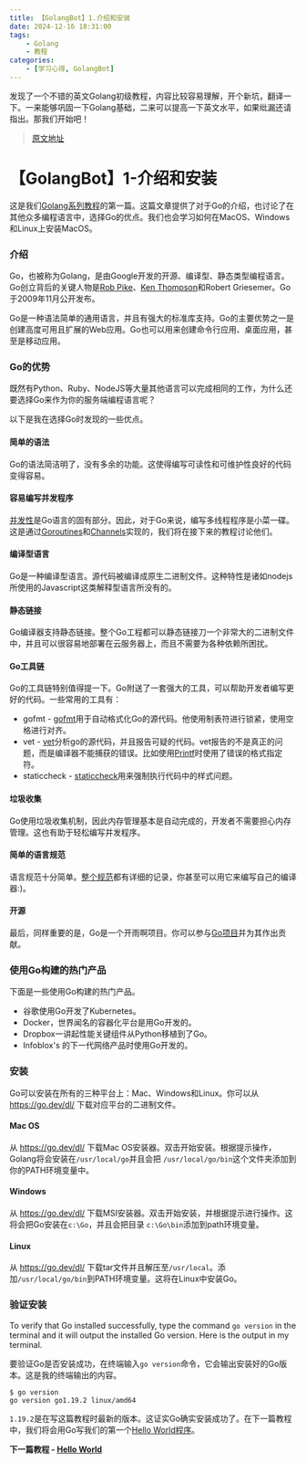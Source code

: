 ```yaml
---
title: 【GolangBot】1.介绍和安装
date: 2024-12-16 18:31:00
tags: 
    - Golang
    - 教程
categories:
    - [学习心得, GolangBot]
---
```


发现了一个不错的英文Golang初级教程，内容比较容易理解，开个新坑，翻译一下。一来能够巩固一下Golang基础，二来可以提高一下英文水平，如果纰漏还请指出。那我们开始吧！

> [原文地址](https://golangbot.com/learn-golang-series/)

# 【GolangBot】1-介绍和安装

这是我们[Golang系列教程](../golangbot/)的第一篇。这篇文章提供了对于Go的介绍，也讨论了在其他众多编程语言中，选择Go的优点。我们也会学习如何在MacOS、Windows和Linux上安装MacOS。

### 介绍

Go，也被称为Golang，是由Google开发的开源、编译型、静态类型编程语言。Go创立背后的关键人物是[Rob Pike](https://zh.wikipedia.org/wiki/Rob_Pike)、[Ken Thompson](https://zh.wikipedia.org/wiki/Ken_Thompson)和Robert Griesemer。Go于2009年11月公开发布。

Go是一种语法简单的通用语言，并且有强大的标准库支持。Go的主要优势之一是创建高度可用且扩展的Web应用。Go也可以用来创建命令行应用、桌面应用，甚至是移动应用。

### Go的优势

既然有Python、Ruby、NodeJS等大量其他语言可以完成相同的工作，为什么还要选择Go来作为你的服务端编程语言呢？

以下是我在选择Go时发现的一些优点。

#### 简单的语法

Go的语法简洁明了，没有多余的功能。这使得编写可读性和可维护性良好的代码变得容易。

#### 容易编写并发程序

[并发性](../【GolangBot】20-并发介绍/)是Go语言的固有部分。因此，对于Go来说，编写多线程程序是小菜一碟。这是通过[Goroutines](../【GolangBot】21-Goroutines/)和[Channels](../【GolangBot】22-Channels/)实现的，我们将在接下来的教程讨论他们。



#### 编译型语言

Go是一种编译型语言。源代码被编译成原生二进制文件。这种特性是诸如nodejs所使用的Javascript这类解释型语言所没有的。

#### 静态链接

Go编译器支持静态链接。整个Go工程都可以静态链接刀一个非常大的二进制文件中，并且可以很容易地部署在云服务器上，而且不需要为各种依赖所困扰。

#### Go工具链

Go的工具链特别值得提一下。Go附送了一套强大的工具，可以帮助开发者编写更好的代码。一些常用的工具有：

- gofmt - [gofmt](https://pkg.go.dev/cmd/gofmt)用于自动格式化Go的源代码。他使用制表符进行锁紧，使用空格进行对齐。
- vet - [vet](https://pkg.go.dev/cmd/vet)分析go的源代码，并且报告可疑的代码。vet报告的不是真正的问题，而是编译器不能捕获的错误。比如使用[Printf](https://pkg.go.dev/fmt#Printf)时使用了错误的格式指定符。
- staticcheck - [staticcheck](https://staticcheck.dev/)用来强制执行代码中的样式问题。

#### 垃圾收集

Go使用垃圾收集机制，因此内存管理基本是自动完成的，开发者不需要担心内存管理。这也有助于轻松编写并发程序。

#### 简单的语言规范

语言规范十分简单。[整个规范](go.dev/ref/spec)都有详细的记录，你甚至可以用它来编写自己的编译器:)。

#### 开源

最后，同样重要的是，Go是一个开雨啊项目。你可以参与[Go项目](https://go.dev/doc/contribute)并为其作出贡献。



### 使用Go构建的热门产品

下面是一些使用Go构建的热门产品。

- 谷歌使用Go开发了Kubernetes。
- Docker，世界闻名的容器化平台是用Go开发的。
- Dropbox一讲起性能关键组件从Python移植到了Go。
- Infoblox's 的下一代网络产品时使用Go开发的。



### 安装

Go可以安装在所有的三种平台上：Mac、Windows和Linux。你可以从 https://go.dev/dl/ 下载对应平台的二进制文件。

#### Mac OS

从 https://go.dev/dl/ 下载Mac OS安装器。双击开始安装。根据提示操作，Golang将会安装在`/usr/local/go`并且会把 `/usr/local/go/bin`这个文件夹添加到你的PATH环境变量中。

#### Windows

从 https://go.dev/dl/ 下载MSI安装器。双击开始安装，并根据提示进行操作。这将会把Go安装在`c:\Go`，并且会把目录 `c:\Go\bin`添加到path环境变量。

#### Linux

从 https://go.dev/dl/ 下载tar文件并且解压至`/usr/local`。添加`/usr/local/go/bin`到PATH环境变量。这将在Linux中安装Go。



### 验证安装

To verify that Go installed successfully, type the command `go version` in the terminal and it will output the installed Go version. Here is the output in my terminal.

要验证Go是否安装成功，在终端输入`go version`命令，它会输出安装好的Go版本。这是我的终端输出的内容。

```fallback
$ go version
go version go1.19.2 linux/amd64
```

`1.19.2`是在写这篇教程时最新的版本。这证实Go确实安装成功了。在下一篇教程中，我们将会用Go写我们的第一个[Hello World程序](../【GolangBot】2-Hello-World/)。



**下一篇教程 - [Hello World](../【GolangBot】2-Hello-World/)**


